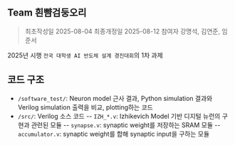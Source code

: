 ## Team 흰뺨검둥오리

> 최초작성일 2025-08-04
> 최종개정일 2025-08-12
> 참여자 강명석, 김연준, 임준서

2025년 시행 `전국 대학생 AI 반도체 설계 경진대회`의 1차 과제

## 코드 구조

- `/software_test/`: Neuron model 근사 결과, Python simulation 결과와 Verilog simulation 출력을 비교, plotting하는 코드
- `/src/`: Verilog 소스 코드
  -- `IZH_*.v`: Izhikevich Model 기반 디지털 뉴런의 구현과 관련된 모듈
  -- `synapse.v`: synaptic weight를 저장하는 SRAM 모듈
  -- `accumulator.v`: synaptic weight를 합해 synaptic input을 구하는 모듈
